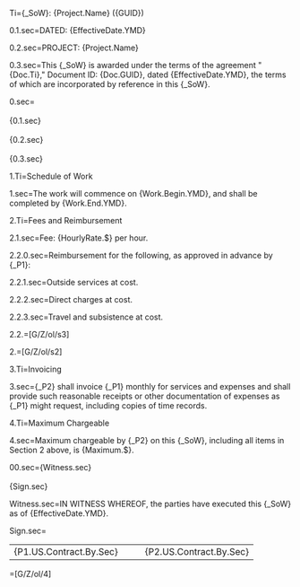 Ti={_SoW}: {Project.Name} ({GUID})

0.1.sec=DATED: {EffectiveDate.YMD}

0.2.sec=PROJECT: {Project.Name}

0.3.sec=This {_SoW} is awarded under the terms of the agreement "{Doc.Ti}," Document ID: {Doc.GUID}, dated {EffectiveDate.YMD}, the terms of which are incorporated by reference in this {_SoW}.

0.sec=<br><br>{0.1.sec}<br><br>{0.2.sec}<br><br>{0.3.sec}

1.Ti=Schedule of Work

1.sec=The work will commence on {Work.Begin.YMD}, and shall be completed by {Work.End.YMD}.

2.Ti=Fees and Reimbursement

2.1.sec=Fee: {HourlyRate.$} per hour. 

2.2.0.sec=Reimbursement for the following, as approved in advance by {_P1}:

2.2.1.sec=Outside services at cost.

2.2.2.sec=Direct charges at cost.

2.2.3.sec=Travel and subsistence at cost.

2.2.=[G/Z/ol/s3]

2.=[G/Z/ol/s2]

3.Ti=Invoicing

3.sec={_P2} shall invoice {_P1} monthly for services and expenses and shall provide such reasonable receipts or other documentation of expenses as {_P1} might request, including copies of time records.

4.Ti=Maximum Chargeable

4.sec=Maximum chargeable by {_P2} on this {_SoW}, including all items in Section 2 above, is {Maximum.$}.

00.sec={Witness.sec}<br><br>{Sign.sec}

Witness.sec=IN WITNESS WHEREOF, the parties have executed this {_SoW} as of {EffectiveDate.YMD}.

Sign.sec=<table border=0><tr><td>{P1.US.Contract.By.Sec}</td><td> &emsp; </td><td>{P2.US.Contract.By.Sec}</td></tr></table>

=[G/Z/ol/4]
